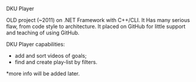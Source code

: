 DKU Player

OLD project (~2011) on .NET Framework with C++/CLI.
It Has many serious flaw, from code style to architecture.
It placed on GitHub for little support and teaching of using GitHub.

DKU Player capabilities:
- add and sort videos of goals;
- find and create play-list by filters.

*more info will be added later.